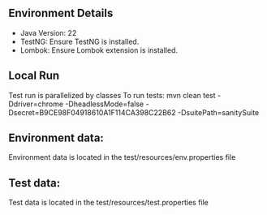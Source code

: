 ## Environment Details
- Java Version: 22
- TestNG: Ensure TestNG is installed.
- Lombok: Ensure Lombok extension is installed.

## Local Run
Test run is parallelized by classes
To run tests:
mvn clean test -Ddriver=chrome -DheadlessMode=false -Dsecret=B9CE98F04918610A1F114CA398C22B62 -DsuitePath=sanitySuite

## Environment data:
Environment data is located in the test/resources/env.properties file

## Test data:
Test data is located in the test/resources/test.properties file